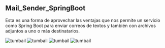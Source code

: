 ## Mail_Sender_SpringBoot 

Esta es una forma de aprovechar las ventajas que nos permite un servicio como Spring Boot para enviar correos de textos y también con archivos adjuntos a uno o más destinatarios.

![tumbail](/img1.jpg)
![tumbail](/img2.jpg)
![tumbail](/img3.jpg)
![tumbail](/img4.jpg)
